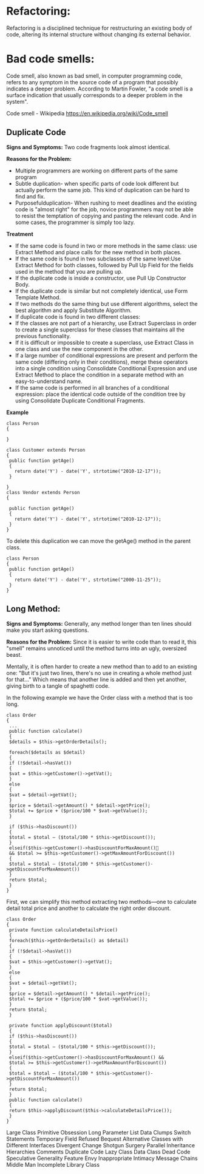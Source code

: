 Refactoring: 
===========

Refactoring is a disciplined technique for restructuring an existing body of code, altering its internal structure without changing its external behavior.

Bad code smells:
===

Code smell, also known as bad smell, in computer programming code, refers to any symptom in the source code of a program that possibly indicates a deeper problem. According to Martin Fowler, "a code smell is a surface indication that usually corresponds to a deeper problem in the system".

Code smell - Wikipedia https://en.wikipedia.org/wiki/Code_smell

Duplicate Code
---

**Signs and Symptoms:**
Two code fragments look almost identical.

**Reasons for the Problem:**

* Multiple programmers are working on different parts of the same program 
* Subtle duplication- when specific parts of code look different but actually perform the same job. This kind of duplication can be hard to find and fix.
* Purposefulduplication- When rushing to meet deadlines and the existing code is "almost right" for the job, novice programmers may not be able to resist the temptation of copying and pasting the relevant code. And in some cases, the programmer is simply too lazy.

**Treatment**

* If the same code is found in two or more methods in the same class: use Extract Method and place calls for the new method in both places.
* If the same code is found in two subclasses of the same level:Use Extract Method for both classes, followed by Pull Up Field for the fields used in the method that you are pulling up.
* If the duplicate code is inside a constructor, use Pull Up Constructor Body.
* If the duplicate code is similar but not completely identical, use Form Template Method.
* If two methods do the same thing but use different algorithms, select the best algorithm and apply Substitute Algorithm.
* If duplicate code is found in two different classes:
* If the classes are not part of a hierarchy, use Extract Superclass in order to create a single superclass for these classes that maintains all the previous functionality.
* If it is difficult or impossible to create a superclass, use Extract Class in one class and use the new component in the other.
* If a large number of conditional expressions are present and perform the same code (differing only in their conditions), merge these operators into a single condition using Consolidate Conditional Expression and use Extract Method to place the condition in a separate method with an easy-to-understand name.
* If the same code is performed in all branches of a conditional expression: place the identical code outside of the condition tree by using Consolidate Duplicate Conditional Fragments.

**Example**
```
class Person
{ 

} 

class Customer extends Person
{
 public function getAge()
 {
   return date('Y') - date('Y', strtotime("2010-12-17"));
 }
 
}
class Vendor extends Person
{

 public function getAge()
 {
   return date('Y') - date('Y', strtotime("2010-12-17"));
 }
}
```
To delete this duplication we can move the getAge() method in the parent class.
```
class Person
{ 
 public function getAge()
 {
   return date('Y') - date('Y', strtotime("2000-11-25"));
 }
} 
```

Long Method: 
---

**Signs and Symptoms:**
Generally, any method longer than ten lines should make you start asking questions.

**Reasons for the Problem:**
Since it is easier to write code than to read it, this "smell" remains unnoticed until the method turns into an ugly, oversized beast.

Mentally, it is often harder to create a new method than to add to an existing one: "But it's just two lines, there's no use in creating a whole method just for that..." Which means that another line is added and then yet another, giving birth to a tangle of spaghetti code.

In the following example we have the Order class with a method that is too long.
```
class Order
{
 ...
 public function calculate()
 {
 $details = $this->getOrderDetails();

 foreach($details as $detail)
 {
 if (!$detail->hasVat())
 {
 $vat = $this->getCustomer()->getVat();
 }
 else
 {
 $vat = $detail->getVat();
 }
 $price = $detail->getAmount() * $detail->getPrice();
 $total += $price + ($price/100 * $vat->getValue());
 }

 if ($this->hasDiscount())
 {
 $total = $total – ($total/100 * $this->getDiscount());
 }
 elseif($this->getCustomer()->hasDiscountForMaxAmount()
 && $total >= $this->getCustomer()->getMaxAmountForDiscount())
 {
 $total = $total – ($total/100 * $this->getCustomer()->getDiscountForMaxAmount())
 }
 return $total;
 }
}
```
First, we can simplify this method extracting two methods—one to calculate detail total price and
another to calculate the right order discount.
```
class Order
{
 private function calculateDetailsPrice()
 {
 foreach($this->getOrderDetails() as $detail)
 {
 if (!$detail->hasVat())
 {
 $vat = $this->getCustomer()->getVat();
 }
 else
 {
 $vat = $detail->getVat();
 }
 $price = $detail->getAmount() * $detail->getPrice();
 $total += $price + ($price/100 * $vat->getValue());
 }
 return $total;
 }

 private function applyDiscount($total)
 {
 if ($this->hasDiscount())
 {
 $total = $total – ($total/100 * $this->getDiscount());
 }
 elseif($this->getCustomer()->hasDiscountForMaxAmount() &&
 $total >= $this->getCustomer()->getMaxAmountForDiscount())
 {
 $total = $total – ($total/100 * $this->getCustomer()->getDiscountForMaxAmount())
 }
 return $total;
 }
 public function calculate()
 {
 return $this->applyDiscount($this->calculateDetailsPrice());
 }
} 
```

Large Class
Primitive Obsession
Long Parameter List
Data Clumps
Switch Statements
Temporary Field
Refused Bequest
Alternative Classes with Different Interfaces
Divergent Change
Shotgun Surgery
Parallel Inheritance Hierarchies
Comments
Duplicate Code
Lazy Class
Data Class
Dead Code
Speculative Generality
Feature Envy
Inappropriate Intimacy
Message Chains
Middle Man
Incomplete Library Class
